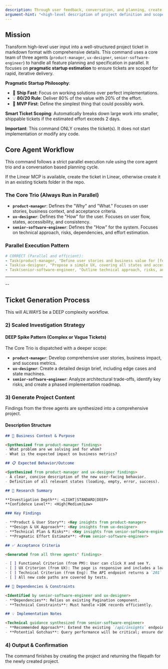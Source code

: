 ```yaml
---
description: Through user feedback, conversation, and planning, create a comprehensive project ticket from high-level input, automatically generating detailed context, acceptance criteria, and technical specifications using a core team of three specialist agents.
argument-hint: "<high-level description of project definition and scope>"
---
```


## Mission

Transform high-level user input into a well-structured project ticket in markdown format with comprehensive details. This command uses a core team of three agents (`product-manager`, `ux-designer`, `senior-software-engineer`) to handle all feature planning and specification in parallel. It focuses on **pragmatic startup estimation** to ensure tickets are scoped for rapid, iterative delivery.

**Pragmatic Startup Philosophy**:

- 🚀 **Ship Fast**: Focus on working solutions over perfect implementations.
- 💡 **80/20 Rule**: Deliver 80% of the value with 20% of the effort.
- 🎯 **MVP First**: Define the simplest thing that could possibly work.

**Smart Ticket Scoping**: Automatically breaks down large work into smaller, shippable tickets if the estimated effort exceeds 2 days.

**Important**: This command ONLY creates the ticket(s). It does not start implementation or modify any code.

## Core Agent Workflow

This command follows a strict parallel execution rule using the core agent trio and a conversation based planning cycle.

If the Linear MCP is available, create the ticket in Linear, otherwise create it in an existing tickets folder in the
repo.

### The Core Trio (Always Run in Parallel)

- **`product-manager`**: Defines the "Why" and "What." Focuses on user stories, business context, and acceptance criteria.
- **`ux-designer`**: Defines the "How" for the user. Focuses on user flow, states, accessibility, and consistency.
- **`senior-software-engineer`**: Defines the "How" for the system. Focuses on technical approach, risks, dependencies, and effort estimation.

### Parallel Execution Pattern

```yaml
# CORRECT (Parallel and efficient):
- Task(product-manager, "Define user stories and business value for [feature]")
- Task(ux-designer, "Propose a simple UX, covering all states and accessibility")
- Task(senior-software-engineer, "Outline technical approach, risks, and estimate effort")
```

---

--

## Ticket Generation Process

This will ALWAYS be a DEEP complexity workflow.

### 2\) Scaled Investigation Strategy

#### DEEP Spike Pattern (Complex or Vague Tickets)

The Core Trio is dispatched with a deeper scope:

- **`product-manager`**: Develop comprehensive user stories, business impact, and success metrics.
- **`ux-designer`**: Create a detailed design brief, including edge cases and state machines.
- **`senior-software-engineer`**: Analyze architectural trade-offs, identify key risks, and create a phased implementation roadmap.

### 3\) Generate Project Content

Findings from the three agents are synthesized into a comprehensive project.

#### Description Structure

```markdown
## 🎯 Business Context & Purpose

<Synthesized from product-manager findings>
- What problem are we solving and for whom?
- What is the expected impact on business metrics?

## 📋 Expected Behavior/Outcome

<Synthesized from product-manager and ux-designer findings>
- A clear, concise description of the new user-facing behavior.
- Definition of all relevant states (loading, empty, error, success).

## 🔬 Research Summary

**Investigation Depth**: <LIGHT|STANDARD|DEEP>
**Confidence Level**: <High|Medium|Low>

### Key Findings

- **Product & User Story**: <Key insights from product-manager>
- **Design & UX Approach**: <Key insights from ux-designer>
- **Technical Plan & Risks**: <Key insights from senior-software-engineer>
- **Pragmatic Effort Estimate**: <From senior-software-engineer>

## ✅ Acceptance Criteria

<Generated from all three agents' findings>

- [ ] Functional Criterion (from PM): User can click X and see Y.
- [ ] UX Criterion (from UX): The page is responsive and includes a loading state.
- [ ] Technical Criterion (from Eng): The API endpoint returns a `201` on success.
- [ ] All new code paths are covered by tests.

## 🔗 Dependencies & Constraints

<Identified by senior-software-engineer and ux-designer>
- **Dependencies**: Relies on existing Pagination component.
- **Technical Constraints**: Must handle >10K records efficiently.

## 💡 Implementation Notes

<Technical guidance synthesized from senior-software-engineer>
- **Recommended Approach**: Extend the existing `/api/insights` endpoint...
- **Potential Gotchas**: Query performance will be critical; ensure database indexes are added.
```

### 4\) Output & Confirmation

The command finishes by creating the project and returning the filepath for the newly created project.
